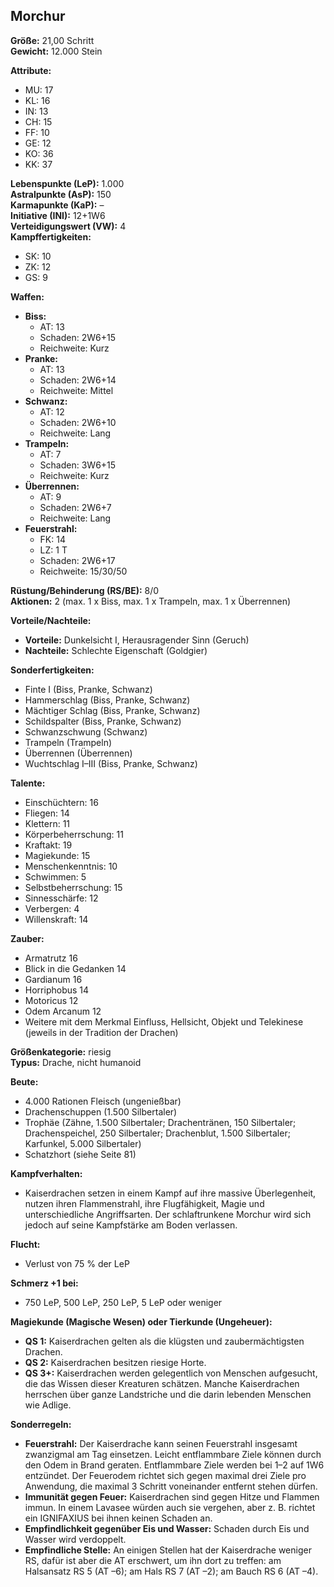 ## Morchur

**Größe:** 21,00 Schritt  
**Gewicht:** 12.000 Stein

**Attribute:**
- MU: 17
- KL: 16
- IN: 13
- CH: 15
- FF: 10
- GE: 12
- KO: 36
- KK: 37

**Lebenspunkte (LeP):** 1.000  
**Astralpunkte (AsP):** 150  
**Karmapunkte (KaP):** –  
**Initiative (INI):** 12+1W6  
**Verteidigungswert (VW):** 4  
**Kampffertigkeiten:**
- SK: 10
- ZK: 12
- GS: 9

**Waffen:**
- **Biss:**
    - AT: 13
    - Schaden: 2W6+15
    - Reichweite: Kurz
- **Pranke:**
    - AT: 13
    - Schaden: 2W6+14
    - Reichweite: Mittel
- **Schwanz:**
    - AT: 12
    - Schaden: 2W6+10
    - Reichweite: Lang
- **Trampeln:**
    - AT: 7
    - Schaden: 3W6+15
    - Reichweite: Kurz
- **Überrennen:**
    - AT: 9
    - Schaden: 2W6+7
    - Reichweite: Lang
- **Feuerstrahl:**
    - FK: 14
    - LZ: 1 T
    - Schaden: 2W6+17
    - Reichweite: 15/30/50

**Rüstung/Behinderung (RS/BE):** 8/0  
**Aktionen:** 2 (max. 1 x Biss, max. 1 x Trampeln, max. 1 x Überrennen)

**Vorteile/Nachteile:**
- **Vorteile:** Dunkelsicht I, Herausragender Sinn (Geruch)
- **Nachteile:** Schlechte Eigenschaft (Goldgier)

**Sonderfertigkeiten:**
- Finte I (Biss, Pranke, Schwanz)
- Hammerschlag (Biss, Pranke, Schwanz)
- Mächtiger Schlag (Biss, Pranke, Schwanz)
- Schildspalter (Biss, Pranke, Schwanz)
- Schwanzschwung (Schwanz)
- Trampeln (Trampeln)
- Überrennen (Überrennen)
- Wuchtschlag I–III (Biss, Pranke, Schwanz)

**Talente:**
- Einschüchtern: 16
- Fliegen: 14
- Klettern: 11
- Körperbeherrschung: 11
- Kraftakt: 19
- Magiekunde: 15
- Menschenkenntnis: 10
- Schwimmen: 5
- Selbstbeherrschung: 15
- Sinnesschärfe: 12
- Verbergen: 4
- Willenskraft: 14

**Zauber:**
- Armatrutz 16
- Blick in die Gedanken 14
- Gardianum 16
- Horriphobus 14
- Motoricus 12
- Odem Arcanum 12
- Weitere mit dem Merkmal Einfluss, Hellsicht, Objekt und Telekinese (jeweils in der Tradition der Drachen)

**Größenkategorie:** riesig  
**Typus:** Drache, nicht humanoid

**Beute:**
- 4.000 Rationen Fleisch (ungenießbar)
- Drachenschuppen (1.500 Silbertaler)
- Trophäe (Zähne, 1.500 Silbertaler; Drachentränen, 150 Silbertaler; Drachenspeichel, 250 Silbertaler; Drachenblut, 1.500 Silbertaler; Karfunkel, 5.000 Silbertaler)
- Schatzhort (siehe Seite 81)

**Kampfverhalten:**
- Kaiserdrachen setzen in einem Kampf auf ihre massive Überlegenheit, nutzen ihren Flammenstrahl, ihre Flugfähigkeit, Magie und unterschiedliche Angriffsarten. Der schlaftrunkene Morchur wird sich jedoch auf seine Kampfstärke am Boden verlassen.

**Flucht:**
- Verlust von 75 % der LeP

**Schmerz +1 bei:**
- 750 LeP, 500 LeP, 250 LeP, 5 LeP oder weniger

**Magiekunde (Magische Wesen) oder Tierkunde (Ungeheuer):**
- **QS 1:** Kaiserdrachen gelten als die klügsten und zaubermächtigsten Drachen.
- **QS 2:** Kaiserdrachen besitzen riesige Horte.
- **QS 3+:** Kaiserdrachen werden gelegentlich von Menschen aufgesucht, die das Wissen dieser Kreaturen schätzen. Manche Kaiserdrachen herrschen über ganze Landstriche und die darin lebenden Menschen wie Adlige.

**Sonderregeln:**
- **Feuerstrahl:** Der Kaiserdrache kann seinen Feuerstrahl insgesamt zwanzigmal am Tag einsetzen. Leicht entflammbare Ziele können durch den Odem in Brand geraten. Entflammbare Ziele werden bei 1–2 auf 1W6 entzündet. Der Feuerodem richtet sich gegen maximal drei Ziele pro Anwendung, die maximal 3 Schritt voneinander entfernt stehen dürfen.
- **Immunität gegen Feuer:** Kaiserdrachen sind gegen Hitze und Flammen immun. In einem Lavasee würden auch sie vergehen, aber z. B. richtet ein IGNIFAXIUS bei ihnen keinen Schaden an.
- **Empfindlichkeit gegenüber Eis und Wasser:** Schaden durch Eis und Wasser wird verdoppelt.
- **Empfindliche Stelle:** An einigen Stellen hat der Kaiserdrache weniger RS, dafür ist aber die AT erschwert, um ihn dort zu treffen: am Halsansatz RS 5 (AT –6); am Hals RS 7 (AT –2); am Bauch RS 6 (AT –4).
